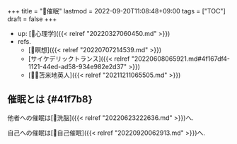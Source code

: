 +++
title = "📂催眠"
lastmod = 2022-09-20T11:08:48+09:00
tags = ["TOC"]
draft = false
+++

-   up: [📁心理学]({{< relref "20220327060450.md" >}})
-   refs.
    -   [📝瞑想]({{< relref "20220707214539.md" >}})
    -   [サイケデリックトランス]({{< relref "20220608065921.md#4f167df4-1121-44ed-ad58-934e982e2d37" >}})
    -   [🤵🏽苫米地英人]({{< relref "20211211065505.md" >}})


## 催眠とは {#41f7b8}

他者への催眠は[📝洗脳]({{< relref "20220623222636.md" >}})へ.

自己への催眠は[📝自己催眠]({{< relref "20220920062913.md" >}})へ.
